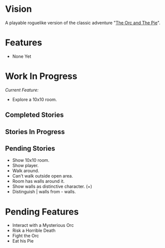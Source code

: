 Vision
======
A playable roguelike version of the classic adventure
"[The Orc and The Pie](http://www.instantdungeon.com/node/4)".

Features
========

* None Yet

Work In Progress
================

*Current Feature:*
* Explore a 10x10 room.

Completed Stories
-----------------

Stories In Progress
-------------------

Pending Stories
---------------
* Show 10x10 room.
* Show player.
* Walk around.
* Can't walk outside open area.
* Room has walls around it.
* Show walls as distinctive character. (+)
* Distinguish | walls from - walls.

Pending Features
================
* Interact with a Mysterious Orc
* Risk a Horrible Death
* Fight the Orc
* Eat his Pie
